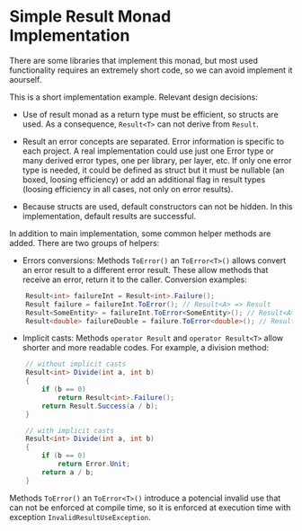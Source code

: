# Simple Result Monad Implementation

There are some libraries that implement this monad,
but most used functionality requires an extremely short code,
so we can avoid implement it aourself.

This is a short implementation example. Relevant design decisions:

- Use of result monad as a return type must be efficient, so structs are used.
As a consequence, `Result<T>` can not derive from `Result`.

- Result an error concepts are separated.
Error information is specific to each project.
A real implementation could use just one Error type
or many derived error types, one per library, per layer, etc.
If only one error type is needed, it could be defined as struct
but it must be nullable (an boxed, loosing efficiency)
or add an additional flag in result types (loosing efficiency in all cases, not only on error results).

- Because structs are used, default constructors can not be hidden.
In this implementation, default results are successful.

In addition to main implementation, some common helper methods are added.
There are two groups of helpers:

- Errors conversions: Methods `ToError()` an `ToError<T>()` allows convert an error result to a
different error result. These allow methods that receive an error, return it to the caller.
Conversion examples:

``` C#
    Result<int> failureInt = Result<int>.Failure();
    Result failure = failureInt.ToError(); // Result<A> => Result
    Result<SomeEntity> = failureInt.ToError<SomeEntity>(); // Result<A> => Result<B>
    Result<double> failureDouble = failure.ToError<double>(); // Result => Result<A>
```

- Implicit casts: Methods `operator Result` and `operator Result<T>` allow shorter and more readable codes.
For example, a division method:

``` C#
    // without implicit casts
    Result<int> Divide(int a, int b)
    {
        if (b == 0)
            return Result<int>.Failure();
        return Result.Success(a / b);
    }

    // with implicit casts
    Result<int> Divide(int a, int b)
    {
        if (b == 0)
            return Error.Unit;
        return a / b;
    }
```

Methods `ToError()` an `ToError<T>()` introduce a potencial invalid use 
that can not be enforced at compile time,
so it is enforced at execution time with exception `InvalidResultUseException`.